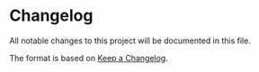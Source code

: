# Changelog

All notable changes to this project will be documented in this file.

The format is based on [Keep a Changelog](https://keepachangelog.com/en/1.0.0/).
